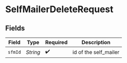 # SelfMailerDeleteRequest


## Fields

| Field                 | Type                  | Required              | Description           |
| --------------------- | --------------------- | --------------------- | --------------------- |
| `sfmId`               | *String*              | :heavy_check_mark:    | id of the self_mailer |